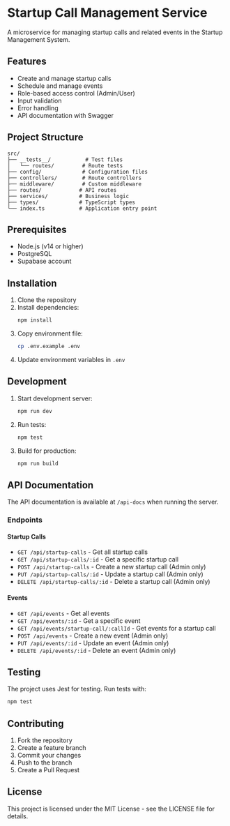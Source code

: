 # Startup Call Management Service

A microservice for managing startup calls and related events in the Startup Management System.

## Features

- Create and manage startup calls
- Schedule and manage events
- Role-based access control (Admin/User)
- Input validation
- Error handling
- API documentation with Swagger

## Project Structure

```
src/
├── __tests__/           # Test files
│   └── routes/         # Route tests
├── config/             # Configuration files
├── controllers/        # Route controllers
├── middleware/         # Custom middleware
├── routes/            # API routes
├── services/          # Business logic
├── types/             # TypeScript types
└── index.ts           # Application entry point
```

## Prerequisites

- Node.js (v14 or higher)
- PostgreSQL
- Supabase account

## Installation

1. Clone the repository
2. Install dependencies:
   ```bash
   npm install
   ```
3. Copy environment file:
   ```bash
   cp .env.example .env
   ```
4. Update environment variables in `.env`

## Development

1. Start development server:

   ```bash
   npm run dev
   ```

2. Run tests:

   ```bash
   npm test
   ```

3. Build for production:
   ```bash
   npm run build
   ```

## API Documentation

The API documentation is available at `/api-docs` when running the server.

### Endpoints

#### Startup Calls

- `GET /api/startup-calls` - Get all startup calls
- `GET /api/startup-calls/:id` - Get a specific startup call
- `POST /api/startup-calls` - Create a new startup call (Admin only)
- `PUT /api/startup-calls/:id` - Update a startup call (Admin only)
- `DELETE /api/startup-calls/:id` - Delete a startup call (Admin only)

#### Events

- `GET /api/events` - Get all events
- `GET /api/events/:id` - Get a specific event
- `GET /api/events/startup-call/:callId` - Get events for a startup call
- `POST /api/events` - Create a new event (Admin only)
- `PUT /api/events/:id` - Update an event (Admin only)
- `DELETE /api/events/:id` - Delete an event (Admin only)

## Testing

The project uses Jest for testing. Run tests with:

```bash
npm test
```

## Contributing

1. Fork the repository
2. Create a feature branch
3. Commit your changes
4. Push to the branch
5. Create a Pull Request

## License

This project is licensed under the MIT License - see the LICENSE file for details.
